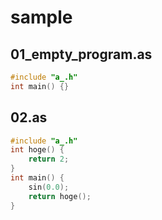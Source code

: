 # sample

## 01_empty_program.as

```c
#include "a_.h"
int main() {}
```

## 02.as

```c
#include "a_.h"
int hoge() {
    return 2;
}
int main() {
    sin(0.0);
    return hoge();
}
```
